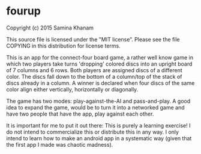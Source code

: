 # fourup
Copyright (c) 2015 Samina Khanam

This source file is licensed under the "MIT license”.
Please see the file COPYING in this distribution 
for license terms.

 This is an app for the connect-four board game, a rather well know game in which two players take turns 'dropping' colored discs into an upright board of 7 columns and 6 rows. Both players are assigned discs of a different color. The discs fall down to the bottom of a column/top of the stack of discs already in a column. A winner is declared when four discs of the same color align either vertically, horizontally or diagonally.

The game has two modes: play-against-the-AI and pass-and-play. A good idea to expand the game, would be to turn it into a networked game and have two people that have the app, play against each other.

It is important for me to put it out there: This is purely a learning exercise! I do not intend to commercialize this or distribute this in any way. I only intend to learn how to make an android app in a systematic way (given that the first app I made was chaotic madness).
